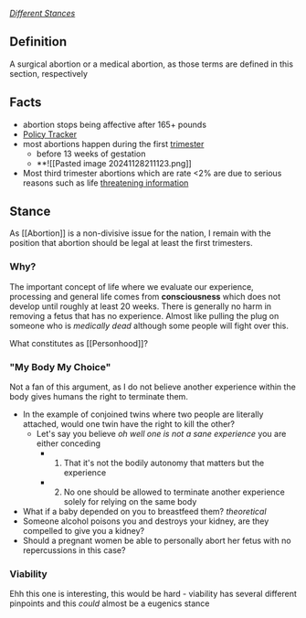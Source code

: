[*Different Stances*](https://en.wikipedia.org/wiki/Philosophical_aspects_of_the_abortion_debate)
## Definition 

A surgical abortion or a medical abortion, as those terms are defined in this section, respectively 
## Facts 
- abortion stops being affective after 165+ pounds
- [Policy Tracker](https://www.kff.org/womens-health-policy/dashboard/exceptions-in-state-abortion-bans-and-early-gestational-limits/#:~:text=Nearly%20all%20of%20these%20bans,is%20a%20lethal%20fetal%20anomaly.)
- most abortions happen during the first [trimester](https://www.pewresearch.org/short-reads/2024/03/25/what-the-data-says-about-abortion-in-the-us/#:~:text=The%20vast%20majority%20of%20abortions,gestation%2C%20according%20to%20the%20CDC.)
	- before 13 weeks of gestation  
	- **![[Pasted image 20241128211123.png]]
- Most third trimester abortions which are rate <2% are due to serious reasons such as life [threatening information]() 

## Stance

As [[Abortion]] is a non-divisive issue for the nation, I remain with the position that abortion should be legal at least the first trimesters. 

### Why? 
The important concept of life where we evaluate our experience, processing and general life comes from **consciousness** which does not develop until roughly at least 20 weeks. There is generally no harm in removing a fetus that has no experience. Almost like pulling the plug on someone who is *medically dead* although some people will fight over this.  

What constitutes as [[Personhood]]? 



### "My Body My Choice"

Not a fan of this argument, as I do not believe another experience within the body gives humans the right to terminate them. 

- In the example of conjoined twins where two people are literally attached, would one twin have the right to kill the other? 
	- Let's say you believe *oh well one is not a sane experience* you are either conceding
		- 1. That it's not the bodily autonomy that matters but the experience 
		- 2. No one should be allowed to terminate another experience solely for relying on the same body
- What if a baby depended on you to breastfeed them? *theoretical*
-  Someone alcohol poisons you and destroys your kidney, are they compelled to give you a kidney? 
- Should a pregnant women be able to personally abort her fetus with no repercussions in this case? 



### Viability

Ehh this one is interesting, this would be hard - viability has several different pinpoints and this *could* almost be a eugenics stance 


